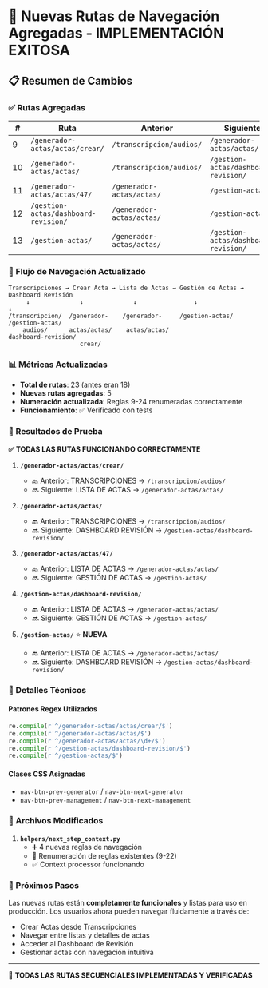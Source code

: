# 🚀 Nuevas Rutas de Navegación Agregadas - IMPLEMENTACIÓN EXITOSA

## 📋 Resumen de Cambios

### ✅ Rutas Agregadas

| # | Ruta | Anterior | Siguiente |
|---|------|----------|-----------|
| 9 | `/generador-actas/actas/crear/` | `/transcripcion/audios/` | `/generador-actas/actas/` |
| 10 | `/generador-actas/actas/` | `/transcripcion/audios/` | `/gestion-actas/dashboard-revision/` |
| 11 | `/generador-actas/actas/47/` | `/generador-actas/actas/` | `/gestion-actas/` |
| 12 | `/gestion-actas/dashboard-revision/` | `/generador-actas/actas/` | `/gestion-actas/` |
| 13 | `/gestion-actas/` | `/generador-actas/actas/` | `/gestion-actas/dashboard-revision/` |

### 🔄 Flujo de Navegación Actualizado

```
Transcripciones → Crear Acta → Lista de Actas → Gestión de Actas → Dashboard Revisión
     ↓              ↓              ↓                ↓                    ↓
/transcripcion/  /generador-    /generador-     /gestion-actas/   /gestion-actas/
    audios/      actas/actas/    actas/actas/                     dashboard-revision/
                    crear/
```

### 📊 Métricas Actualizadas

- **Total de rutas**: 23 (antes eran 18)
- **Nuevas rutas agregadas**: 5
- **Numeración actualizada**: Reglas 9-24 renumeradas correctamente
- **Funcionamiento**: ✅ Verificado con tests

### 🧪 Resultados de Prueba

**✅ TODAS LAS RUTAS FUNCIONANDO CORRECTAMENTE**

1. **`/generador-actas/actas/crear/`**
   - 🔙 Anterior: TRANSCRIPCIONES → `/transcripcion/audios/`
   - 🔜 Siguiente: LISTA DE ACTAS → `/generador-actas/actas/`

2. **`/generador-actas/actas/`**
   - 🔙 Anterior: TRANSCRIPCIONES → `/transcripcion/audios/`
   - 🔜 Siguiente: DASHBOARD REVISIÓN → `/gestion-actas/dashboard-revision/`

3. **`/generador-actas/actas/47/`**
   - 🔙 Anterior: LISTA DE ACTAS → `/generador-actas/actas/`
   - 🔜 Siguiente: GESTIÓN DE ACTAS → `/gestion-actas/`

4. **`/gestion-actas/dashboard-revision/`**
   - 🔙 Anterior: LISTA DE ACTAS → `/generador-actas/actas/`
   - 🔜 Siguiente: GESTIÓN DE ACTAS → `/gestion-actas/`

5. **`/gestion-actas/`** ⭐ **NUEVA**
   - 🔙 Anterior: LISTA DE ACTAS → `/generador-actas/actas/`
   - 🔜 Siguiente: DASHBOARD REVISIÓN → `/gestion-actas/dashboard-revision/`

### 🔧 Detalles Técnicos

#### Patrones Regex Utilizados
```python
re.compile(r'^/generador-actas/actas/crear/$')
re.compile(r'^/generador-actas/actas/$')
re.compile(r'^/generador-actas/actas/\d+/$')
re.compile(r'^/gestion-actas/dashboard-revision/$')
re.compile(r'^/gestion-actas/$')
```

#### Clases CSS Asignadas
- `nav-btn-prev-generator` / `nav-btn-next-generator`
- `nav-btn-prev-management` / `nav-btn-next-management`

### 📁 Archivos Modificados

1. **`helpers/next_step_context.py`**
   - ➕ 4 nuevas reglas de navegación
   - 🔄 Renumeración de reglas existentes (9-22)
   - ✅ Context processor funcionando

### 🎯 Próximos Pasos

Las nuevas rutas están **completamente funcionales** y listas para uso en producción. Los usuarios ahora pueden navegar fluidamente a través de:

- Crear Actas desde Transcripciones
- Navegar entre listas y detalles de actas
- Acceder al Dashboard de Revisión
- Gestionar actas con navegación intuitiva

---

🎉 **TODAS LAS RUTAS SECUENCIALES IMPLEMENTADAS Y VERIFICADAS**